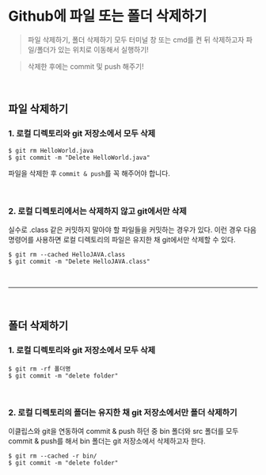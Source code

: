 # Github에 파일 또는 폴더 삭제하기

> 파일 삭제하기, 폴더 삭제하기 모두 터미널 창 또는 cmd를 켠 뒤 삭제하고자 파일/폴더가 있는 위치로 이동해서 실행하기!

> 삭제한 후에는 commit 및 push 해주기!

<br>

## 파일 삭제하기

### 1. 로컬 디렉토리와 git 저장소에서 모두 삭제

```
$ git rm HelloWorld.java
$ git commit -m "Delete HelloWorld.java"
```

파일을 삭제한 후 `commit & push`를 꼭 해주어야 합니다.

<br>

### 2. 로컬 디렉토리에서는 삭제하지 않고 git에서만 삭제

실수로 .class 같은 커밋하지 말아야 할 파일들을 커밋하는 경우가 있다. 이런 경우 다음 명령어를 사용하면 로컬 디렉토리의 파일은 유지한 채 git에서만 삭제할 수 있다.

```
$ git rm --cached HelloJAVA.class
$ git commit -m "Delete HelloJAVA.class"
```

<br>

---

<br>

## 폴더 삭제하기

### 1. 로컬 디렉토리와 git 저장소에서 모두 삭제

```
$ git rm -rf 폴더명
$ git commit -m "delete folder"
```

<br>

### 2. 로컬 디렉토리의 폴더는 유지한 채 git 저장소에서만 폴더 삭제하기

이클립스와 git을 연동하여 commit & push 하던 중 bin 폴더와 src 폴더를 모두 commit & push를 해서 bin 폴더는 git 저장소에서 삭제하고자 한다.

```
$ git rm --cached -r bin/
$ git commit -m "delete folder"
```
